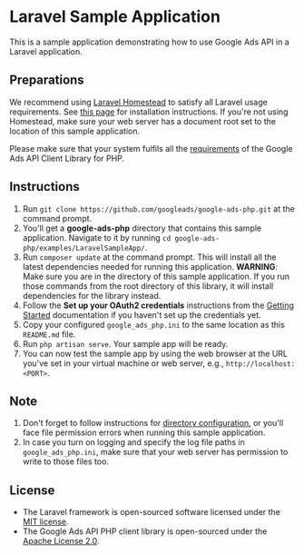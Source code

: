 # Laravel Sample Application

This is a sample application demonstrating how to use Google Ads API in a Laravel
application.

## Preparations

We recommend using [Laravel Homestead](https://laravel.com/docs/8.x/homestead)
to satisfy all Laravel usage requirements. See
[this page](https://laravel.com/docs/8.x/homestead#installation-and-setup) for installation
instructions. If you're not using Homestead, make sure your web server has a document root set
to the location of this sample application.

Please make sure that your system fulfils all the
[requirements](https://github.com/googleads/google-ads-php/blob/master/README.md#requirements) of
the Google Ads API Client Library for PHP.

## Instructions

1.  Run `git clone https://github.com/googleads/google-ads-php.git` at the
    command prompt.
1.  You'll get a **google-ads-php** directory that contains this sample
    application. Navigate to it by running `cd
    google-ads-php/examples/LaravelSampleApp/`.
1.  Run `composer update` at the command prompt. This
    will install all the latest dependencies needed for running this application.
    **WARNING**: Make sure you are in the directory of this sample application.
    If you run those commands from the root directory of this library, it
    will install dependencies for the library instead.
1.  Follow the **Set up your OAuth2 credentials** instructions from the
    [Getting Started]((https://github.com/googleads/google-ads-php#getting-started)) documentation
    if you haven't set up the credentials yet.
1.  Copy your configured `google_ads_php.ini` to the same location as this `README.md` file.
1.  Run `php artisan serve`. Your sample app will be ready.
1.  You can now test the sample app by using the web browser at the URL you've
    set in your virtual machine or web server, e.g., `http://localhost:<PORT>`.

## Note

1.  Don't forget to follow instructions for
    [directory configuration](https://laravel.com/docs/8.x/installation#directory-configuration),
    or you'll face file permission errors when running this sample application.
1.  In case you turn on logging and specify the log file paths in
    `google_ads_php.ini`, make sure that your web server has permission to
    write to those files too.

## License

*   The Laravel framework is open-sourced software licensed under the [MIT
    license](https://opensource.org/licenses/MIT).
*   The Google Ads API PHP client library is open-sourced under the [Apache License
    2.0](https://github.com/googleads/google-ads-php/blob/master/LICENSE).
